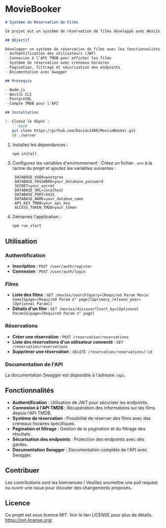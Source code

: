 # MovieBooker

```markdown
# Système de Réservation de Films

Ce projet est un système de réservation de films développé avec NestJs, utilisant une base de données PostgreSQL et documenté avec Swagger.

## Objectif

Développer un système de réservation de films avec les fonctionnalités suivantes :
- Authentification des utilisateurs (JWT)
- Connexion à l’API TMDB pour afficher les films
- Système de réservation avec créneaux horaires
- Pagination, filtrage et sécurisation des endpoints
- Documentation avec Swagger

## Prérequis

- Node.js
- NestJs CLI
- PostgreSQL
- Compte TMDB pour l'API

## Installation

1. Clonez le dépôt :
   ```bash
   git clone https://github.com/Davidc1409/MoviieBooker.git
   cd ./server
   ```

2. Installez les dépendances :
   ```bash
   npm install
   ```

3. Configurez les variables d'environnement :
   Créez un fichier `.env` à la racine du projet et ajoutez les variables suivantes :
   ```env
    DATABASE_USER=postgres
    DATABASE_PASSWORD=your_database_password
    SECRET=your_secret
    DATABASE_URL=localhost
    DATABASE_PORT=5432
    DATABASE_NAME=your_databse_name
    API_KEY_TMDB=your_api_key
    ACCESS_TOKEN_TMDB=your_token
   ```

4. Démarrez l'application :
   ```bash
   npm run start
   ```

## Utilisation

### Authentification

- **Inscription** : `POST /user/auth/register`
- **Connexion** : `POST /user/auth/login`

### Films

- **Liste des films** : `GET /movies/search?query=[Required Param Movie name]&page=[Required Param n° page][&primary_release_year=[Optionnal Param]]`
- **Détails d'un film** : `GET /movies/discover?[sort_by=[Optionnal Param]&]page=[Required Param n° page]`

### Réservations

- **Créer une réservation** : `POST /reservation/reservations`
- **Liste des réservations d'un utilisateur connecté** : `GET /reservation/reservations`
- **Supprimer une réservation** : `DELETE /reservation/reservations/:id`

### Documentation de l'API

La documentation Swagger est disponible à l'adresse `/api`.

## Fonctionnalités

- **Authentification** : Utilisation de JWT pour sécuriser les endpoints.
- **Connexion à l'API TMDB** : Récupération des informations sur les films depuis l'API TMDB.
- **Système de réservation** : Possibilité de réserver des films avec des créneaux horaires spécifiques.
- **Pagination et filtrage** : Gestion de la pagination et du filtrage des résultats.
- **Sécurisation des endpoints** : Protection des endpoints avec des gardes.
- **Documentation Swagger** : Documentation complète de l'API avec Swagger.

## Contribuer

Les contributions sont les bienvenues ! Veuillez soumettre une pull request ou ouvrir une issue pour discuter des changements proposés.

## Licence

Ce projet est sous licence MIT. Voir le lien LICENSE pour plus de détails.
https://mit-license.org/